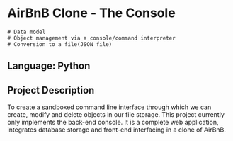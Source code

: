 # AirBnB Clone - The Console

``` 
# Data model
# Object management via a console/command interpreter
# Conversion to a file(JSON file)
```

## Language: Python

## Project Description
To create a sandboxed command line interface through which we can create, modify and delete objects in our file storage. This project currently only implements the back-end console. It is a complete web application, integrates database storage and front-end interfacing in a clone of AirBnB. 
